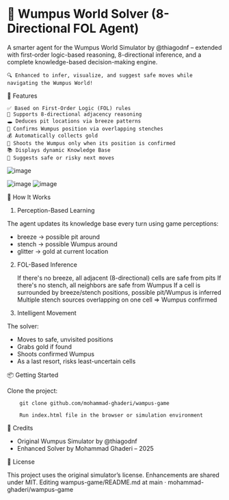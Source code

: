 # 🧠 Wumpus World Solver (8-Directional FOL Agent)

A smarter agent for the Wumpus World Simulator by @thiagodnf – extended with first-order logic-based reasoning, 8-directional inference, and a complete knowledge-based decision-making engine.

    🔍 Enhanced to infer, visualize, and suggest safe moves while navigating the Wumpus World!

🚀 Features

    ✅ Based on First-Order Logic (FOL) rules
    🧭 Supports 8-directional adjacency reasoning
    🕳️ Deduces pit locations via breeze patterns
    🐍 Confirms Wumpus position via overlapping stenches
    💰 Automatically collects gold
    🎯 Shoots the Wumpus only when its position is confirmed
    📚 Displays dynamic Knowledge Base
    🤖 Suggests safe or risky next moves



![image](https://github.com/user-attachments/assets/7417ef21-04db-425e-ba6d-dca711990bcc)

![image](https://github.com/user-attachments/assets/4cd0fedc-5d2d-4823-956f-cdb9a6fb516e) ![image](https://github.com/user-attachments/assets/2b342204-72b8-4463-86ae-d03b047a7795)

    

🔄 How It Works
1. Perception-Based Learning

The agent updates its knowledge base every turn using game perceptions:

* breeze → possible pit around
* stench → possible Wumpus around
* glitter → gold at current location

2. FOL-Based Inference

    If there's no breeze, all adjacent (8-directional) cells are safe from pits
    If there's no stench, all neighbors are safe from Wumpus
    If a cell is surrounded by breeze/stench positions, possible pit/Wumpus is inferred
    Multiple stench sources overlapping on one cell ⇒ Wumpus confirmed

3. Intelligent Movement

The solver:

+ Moves to safe, unvisited positions
+ Grabs gold if found
+ Shoots confirmed Wumpus
+ As a last resort, risks least-uncertain cells

📦 Getting Started

Clone the project:

```
    git clone github.com/mohammad-ghaderi/wampus-game
```
```
    Run index.html file in the browser or simulation environment
```

📜 Credits

- Original Wumpus Simulator by @thiagodnf
- Enhanced Solver by Mohammad Ghaderi – 2025

🪪 License

This project uses the original simulator’s license. Enhancements are shared under MIT.
Editing wampus-game/README.md at main · mohammad-ghaderi/wampus-game
